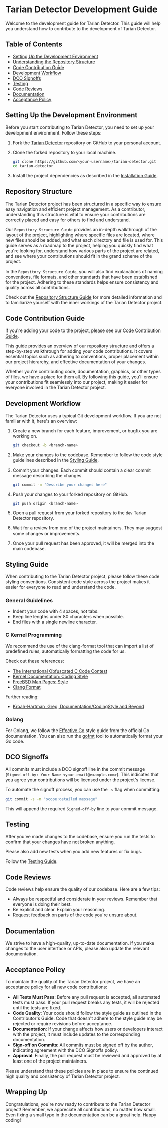 # Tarian Detector Development Guide

Welcome to the development guide for Tarian Detector. This guide will help you understand how to contribute to the development of Tarian Detector.

## Table of Contents

- [Setting Up the Development Environment](#setting-up-the-development-environment)
- [Understanding the Repository Structure](#repository-structure)
- [Code Contribution Guide](#code-contribution-guide)
- [Development Workflow](#development-workflow)
- [DCO Signoffs](#dco-signoffs)
- [Testing](#testing)
- [Code Reviews](#code-reviews)
- [Documentation](#documentation)
- [Acceptance Policy](#acceptance-policy)

## Setting Up the Development Environment

Before you start contributing to Tarian Detector, you need to set up your development environment. Follow these steps:

1. Fork the [Tarian Detector](https://github.com/intelops/tarian-detector) repository on GitHub to your personal account.
2. Clone the forked repository to your local machine.

    ```bash
    git clone https://github.com/<your-username>/tarian-detector.git
    cd tarian-detector
    ```

3. Install the project dependencies as described in the [Installation Guide](./Installation_Guide.md).

## Repository Structure

The Tarian Detector project has been structured in a specific way to ensure easy navigation and efficient project management. As a contributor, understanding this structure is vital to ensure your contributions are correctly placed and easy for others to find and understand.

Our `Repository Structure Guide` provides an in-depth walkthrough of the layout of the project, highlighting where specific files are located, where new files should be added, and what each directory and file is used for. This guide serves as a roadmap to the project, helping you quickly find what you're looking for, understand how various parts of the project are related, and see where your contributions should fit in the grand scheme of the project.

In the `Repository Structure Guide`, you will also find explanations of naming conventions, file formats, and other standards that have been established for the project. Adhering to these standards helps ensure consistency and quality across all contributions.

Check out the [Repository Structure Guide](./Repository_Structure.md) for more detailed information and to familiarize yourself with the inner workings of the Tarian Detector project.

## Code Contribution Guide

If you're adding your code to the project, please see our [Code Contribution Guide](./Code_Contribution_Guide.md).

This guide provides an overview of our repository structure and offers a step-by-step walkthrough for adding your code contributions. It covers essential topics such as adhering to conventions, proper placement within our project hierarchy, and effective documentation of your changes.

Whether you're contributing code, documentation, graphics, or other types of files, we have a place for them all. By following this guide, you'll ensure your contributions fit seamlessly into our project, making it easier for everyone involved in the Tarian Detector project.

## Development Workflow

The Tarian Detector uses a typical Git development workflow. If you are not familiar with it, here's an overview:

1. Create a new branch for each feature, improvement, or bugfix you are working on.

    ```bash
    git checkout -b <branch-name>
    ```

2. Make your changes to the codebase. Remember to follow the code style guidelines described in the [Styling Guide](#styling-guide).
3. Commit your changes. Each commit should contain a clear commit message describing the changes.

    ```bash
    git commit -m "Describe your changes here"
    ```

4. Push your changes to your forked repository on GitHub.

    ```bash
    git push origin <branch-name>
    ```

5. Open a pull request from your forked repository to the `dev` Tarian Detector repository.
6. Wait for a review from one of the project maintainers. They may suggest some changes or improvements.
7. Once your pull request has been approved, it will be merged into the main codebase.

## Styling Guide

When contributing to the Tarian Detector project, please follow these code styling conventions. Consistent code style across the project makes it easier for everyone to read and understand the code.

### General Guidelines

- Indent your code with 4 spaces, not tabs.
- Keep line lengths under 80 characters when possible.
- End files with a single newline character.

### C Kernel Programming

We recommend the use of the clang-format tool that can import a list of predefined rules, automatically formatting the code for us.

Check out these references:

- [The International Obfuscated C Code Contest](https://www.ioccc.org/2020/carlini/prog.c)
- [Kernel Documentation: Coding Style](https://www.kernel.org/doc/html/latest/process/coding-style.html)
- [FreeBSD Man Pages: Style](https://www.freebsd.org/cgi/man.cgi?query=style&sektion=9)
- [Clang Format](https://clang.llvm.org/docs/ClangFormat.html)

Further reading:

- [Kroah-Hartman, Greg, Documentation/CodingStyle and Beyond](https://landley.net/kdocs/ols/2002/ols2002-pages-250-259.pdf)

### Golang

For Golang, we follow the [Effective Go](https://golang.org/doc/effective_go.html) style guide from the official Go documentation. You can also run the [gofmt](https://golang.org/cmd/gofmt/) tool to automatically format your Go code.

## DCO Signoffs

All commits must include a DCO signoff line in the commit message (`Signed-off-by: Your Name <your-email@example.com>`). This indicates that you agree your contributions will be licensed under the project's license.

To automate the signoff process, you can use the `-s` flag when committing:

```bash
git commit -s -m "scope:detailed message"
```

This will append the required `Signed-off-by` line to your commit message.

## Testing

After you've made changes to the codebase, ensure you run the tests to confirm that your changes have not broken anything.

Please also add new tests when you add new features or fix bugs.

Follow the [Testing Guide](/public/documents/Testing_Guide.md).

## Code Reviews

Code reviews help ensure the quality of our codebase. Here are a few tips:

- Always be respectful and considerate in your reviews. Remember that everyone is doing their best.
- Be explicit and clear. Explain your reasoning.
- Request feedback on parts of the code you're unsure about.

## Documentation

We strive to have a high-quality, up-to-date documentation. If you make changes to the user interface or APIs, please also update the relevant documentation.

## Acceptance Policy

To maintain the quality of the Tarian Detector project, we have an acceptance policy for all new code contributions:

- **All Tests Must Pass**: Before any pull request is accepted, all automated tests must pass. If your pull request breaks any tests, it will be rejected until the tests are fixed.
- **Code Quality**: Your code should follow the style guide as outlined in the Contributor's Guide. Code that doesn't adhere to the style guide may be rejected or require revisions before acceptance.
- **Documentation**: If your change affects how users or developers interact with the project, it must include updates to the corresponding documentation.
- **Sign-off on Commits**: All commits must be signed off by the author, indicating agreement with the DCO Signoffs policy.
- **Approval**: Finally, the pull request must be reviewed and approved by at least one of the project maintainers.

Please understand that these policies are in place to ensure the continued high quality and consistency of Tarian Detector project.

## Wrapping Up

Congratulations, you're now ready to contribute to the Tarian Detector project! Remember, we appreciate all contributions, no matter how small. Even fixing a small typo in the documentation can be a great help. Happy coding!
